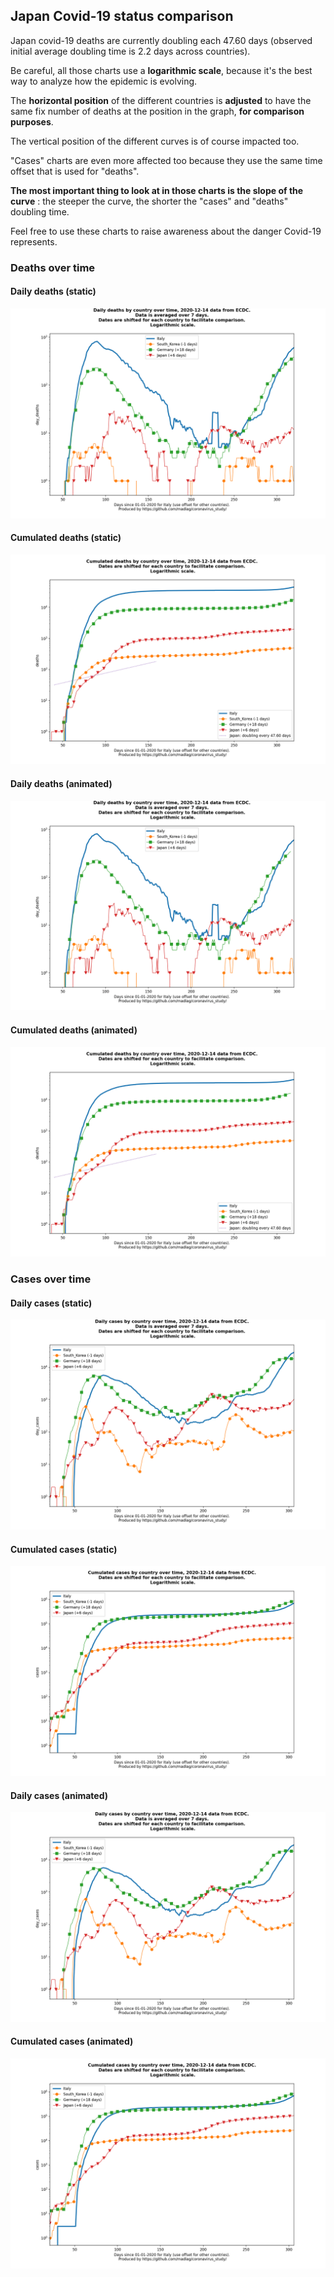 ## Japan Covid-19 status comparison 

Japan covid-19 deaths are currently doubling each 47.60 days (observed initial average doubling time is 2.2 days across countries).



Be careful, all those charts use a **logarithmic scale**, because it's the best way to analyze how the epidemic is evolving.
 
The **horizontal position** of the different countries is **adjusted** to have the same fix number of deaths at the position in the graph, **for comparison purposes**.

The vertical position of the different curves is of course impacted too.

"Cases" charts are even more affected too because they use the same time offset that is used for "deaths".

**The most important thing to look at in those charts is the slope of the curve** : the steeper the curve, the shorter the "cases" and "deaths" doubling time.

Feel free to use these charts to raise awareness about the danger Covid-19 represents. 


 
### Deaths over time
 
#### Daily deaths (static)
![Japan covid-19 daily deaths static chart](https://raw.githubusercontent.com/madlag/coronavirus_study/master/notebooks/graphs/2020-12-14/countries/Japan/2020-12-14_Japan_day_deaths.png "Japan covid-19 day_deaths static chart")   
 
#### Cumulated deaths (static)
![Japan covid-19 cumulated deaths static chart](https://raw.githubusercontent.com/madlag/coronavirus_study/master/notebooks/graphs/2020-12-14/countries/Japan/2020-12-14_Japan_deaths.png "Japan covid-19 deaths static chart")   
 
#### Daily deaths (animated)
![Japan covid-19 daily deaths animated chart](https://raw.githubusercontent.com/madlag/coronavirus_study/master/notebooks/graphs/2020-12-14/countries/Japan/2020-12-14_Japan_day_deaths.gif "Japan covid-19 day_deaths animated chart")   
 
#### Cumulated deaths (animated)
![Japan covid-19 cumulated deaths animated chart](https://raw.githubusercontent.com/madlag/coronavirus_study/master/notebooks/graphs/2020-12-14/countries/Japan/2020-12-14_Japan_deaths.gif "Japan covid-19 deaths animated chart")   

 
### Cases over time
 
#### Daily cases (static)
![Japan covid-19 daily cases static chart](https://raw.githubusercontent.com/madlag/coronavirus_study/master/notebooks/graphs/2020-12-14/countries/Japan/2020-12-14_Japan_day_cases.png "Japan covid-19 day_cases static chart")   
 
#### Cumulated cases (static)
![Japan covid-19 cumulated cases static chart](https://raw.githubusercontent.com/madlag/coronavirus_study/master/notebooks/graphs/2020-12-14/countries/Japan/2020-12-14_Japan_cases.png "Japan covid-19 cases static chart")   
 
#### Daily cases (animated)
![Japan covid-19 daily cases animated chart](https://raw.githubusercontent.com/madlag/coronavirus_study/master/notebooks/graphs/2020-12-14/countries/Japan/2020-12-14_Japan_day_cases.gif "Japan covid-19 day_cases animated chart")   
 
#### Cumulated cases (animated)
![Japan covid-19 cumulated cases animated chart](https://raw.githubusercontent.com/madlag/coronavirus_study/master/notebooks/graphs/2020-12-14/countries/Japan/2020-12-14_Japan_cases.gif "Japan covid-19 cases animated chart")   

